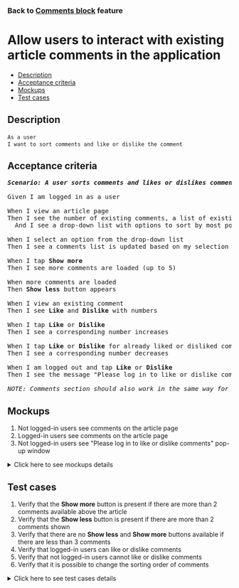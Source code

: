 ### Back to [Comments block](../../) feature

# Allow users to interact with existing article comments in the application

- [Description](#description)
- [Acceptance criteria](#acceptance-criteria)
- [Mockups](#mockups)
- [Test cases](#test-cases)

## Description

    As a user
    I want to sort comments and like or dislike the comment

## Acceptance criteria

<pre>
<b><i>Scenario: A user sorts comments and likes or dislikes comments</i></b>

Given I am logged in as a user

When I view an article page
Then I see the number of existing comments, a list of existing comments with 2 most recent comments at the top, and the <b>Show more</b> button at the bottom
  And I see a drop-down list with options to sort by most popular, oldest first, or newest first

When I select an option from the drop-down list
Then I see a comments list is updated based on my selection

When I tap <b>Show more</b>
Then I see more comments are loaded (up to 5)

When more comments are loaded
Then <b>Show less</b> button appears

When I view an existing comment
Then I see <b>Like</b> and <b>Dislike</b> with numbers

When I tap <b>Like</b> or <b>Dislike</b>
Then I see a corresponding number increases

When I tap <b>Like</b> or <b>Dislike</b> for already liked or disliked comment
Then I see a corresponding number decreases

When I am logged out and tap <b>Like</b> or <b>Dislike</b>
Then I see the message "Please log in to like or dislike comments" with the link to the log-in page

<i>NOTE: Comments section should also work in the same way for videos.</i>
</pre>

## Mockups

1. Not logged-in users see comments on the article page
2. Logged-in users see comments on the article page
3. Not logged-in users see "Please log in to like or dislike comments" pop-up window

<details>
  <summary>Click here to see mockups details</summary>

**1. Not logged-in users see comments on the article page:**

![Not logged-in users see comments on the article page](/sports_hub_portal/mobile_application_features/comments/images/application_comments_for_not_logged_in_user.png)

**2. Logged-in users see comments on the article page:**

![Logged-in users see comments on the article page](/sports_hub_portal/mobile_application_features/comments/images/application_comments_for_logged_in_user.png)

**3. Not logged-in users see "Please log in to like or dislike comments" pop-up window:**

![Not logged-in users see "Please log in to like or dislike comments" pop-up window](/sports_hub_portal/mobile_application_features/comments/images/application_log_in_to_like_dislike_popup.png)

</details>

## Test cases

1. Verify that the <b>Show more</b> button is present if there are more than 2 comments available above the article
2. Verify that the <b>Show less</b> button is present if there are more than 2 comments shown
3. Verify that there are no <b>Show less</b> and <b>Show more</b> buttons available if there are less than 3 comments
4. Verify that logged-in users can like or dislike comments
5. Verify that not logged-in users cannot like or dislike comments
6. Verify that it is possible to change the sorting order of comments

<details>
  <summary>Click here to see test cases details</summary>

### **#1. Verify that the Show more button is present if there are more than 2 comments available above the article**

|Preconditions|Steps|Expected result
--------------|-----|----------
|- Log in with user account</br>- There are more than 20 comments to the article|1) Select article with comments</br>2) Go to the comments section, and then tap <b>Show more</b>|1) 2 comments are shown</br>2) 5 more comments are loaded (20 comments in total) and a user can still see the <b>Show more</b> button because there are more comments to show. The <b>Show less</b> button appears|

### **#2. Verify that the Show less button is present if there are more than 2 comments shown**

|Preconditions|Steps|Expected result
--------------|-----|----------
|- Log in with user account</br>- There are 5 comments to the article|1) Select any article on the <b>Home</b> page</br>2) Tap <b>Show more</b></br>3) Tap <b>Show less</b>|1) 2 comments are shown</br>2) All comments are loaded, the <b>Show more</b> button disappears, and the <b>Show less</b> button appears</br>3) Only 2 comments are show, the <b>Show less</b> button disappears, and the <b>Show more</b> button appears|

### **#3. Verify that there are no Show less and Show more buttons available if there are less than 3 comments**

|Preconditions|Steps|Expected result
--------------|-----|----------
|- Log in with user account</br>- There are less than 3 comments to the article|1) Select the article</br>2) Check if the <b>Show more</b> and <b>Show less</b> buttons are shown|1) All comments are shown</br>2) There are no <b>Show more</b> or <b>Show less</b> buttons in the comments section|

### **#4. Verify that logged-in users can like or dislike comments**

|Preconditions|Steps|Expected result
--------------|-----|----------
|- Log in with user account</br>- There are some comments to the article</br>- There are some replies to comments|1) Select the article</br>2) Tap <b>Like</b> under any comment</br>3) Tap <b>Like</b> under any reply to the comment</br>4) Tap <b>Dislike</b> under the comment above the article</br>5) Tap <b>Dislike</b> under the comment above the comment</br>6) Tap <b>Like</b> under the comment you previously disliked</br>7) Tap <b>Dislike</b> under the comment you previously liked|2) The number of likes increases</br>3) The number of likes increases</br>4) The number of dislikes increases</br>5) The number of dislikes increases</br>6) The number of likes increases and the number of dislikes decreases</br>7) The number of dislikes increases and the number of likes decreases|

### **#5. Verify that not logged-in users cannot like or dislike comments**

|Preconditions|Steps|Expected result
--------------|-----|----------
|- The user is not logged in</br>- There are some comments to the article</br>- There are some replies to comments|1) Select the article</br>2) Tap the <b>Like</b> or <b>Dislike</b> icon under any comment above the article|2) Message "Please log in to leave a comment" with a link to the log-in page appears|

### **#6. Verify that it is possible to change the sorting order of comments**

|Preconditions|Steps|Expected result
--------------|-----|----------
|- The user is not logged in</br>- There are some comments to the article|1) Select the article with comments</br>2) Tap <b>Sort by > Most popular</b></br>3) Tap <b>Sort by > Oldest first</b></br>4) Tap <b>Sort by > Newest first</b>|2) The most popular comments are shown first</br>3) The oldest comments are shown first</br>4) The newest comments are shown first|
</details>
